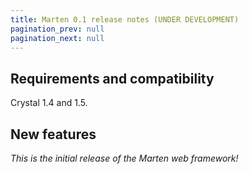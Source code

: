 ```yaml
---
title: Marten 0.1 release notes (UNDER DEVELOPMENT)
pagination_prev: null
pagination_next: null
---
```


## Requirements and compatibility

Crystal 1.4 and 1.5.

## New features

_This is the initial release of the Marten web framework!_
